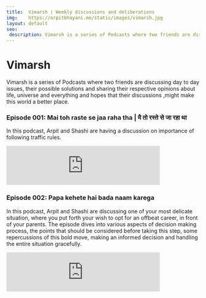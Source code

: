 ```yaml
---
title:  Vimarsh | Weekly discussions and deliberations
img:    https://arpitbhayani.me/static/images/vimarsh.jpg
layout: default
seo:
 description: Vimarsh is a series of Podcasts where two friends are discussing day to day issues, their possible solutions and sharing their respective opinions about life, universe and everything and hopes that their discussions ,might make this world a better place.
---
```


# Vimarsh

Vimarsh is a series of Podcasts where two friends are discussing day to day issues, their possible solutions and sharing their respective opinions about life, universe and everything and hopes that their discussions ,might make this world a better place.

### Episode 001: Mai toh raste se jaa raha tha | मै तो रस्ते से जा रहा था

In this podcast, Arpit and Shashi are having a discussion on importance of following traffic rules.

<div class="ui basic nospace segment">
    <div style="width: 400px !important;">
        <iframe src="https://anchor.fm/vimarsh/embed/episodes/001-Mai-toh-raste-se-jaa-raha-tha-e281bf" height="102px" width="100%" frameborder="0" scrolling="no"></iframe>
    </div>
</div>

### Episode 002: Papa kehete hai bada naam karega

In this podcast, Arpit and Shashi are discussing one of your most delicate situation, where you put forth your wish to opt for an offbeat career, in front of your parents. The episode dives into various aspects of decision making process, the points that should be considered before taking this step, some repercussions of this bold move, making an informed decision and handling the entire situation gracefully.

<div class="ui basic nospace segment">
    <div style="width: 400px !important;">
        <iframe src="https://anchor.fm/vimarsh/embed/episodes/002---Papa-kehte-hai-bada-naam-karega-e29gbe/a-a5foqr" height="102px" width="100%" frameborder="0" scrolling="no"></iframe>
    </div>
</div>
